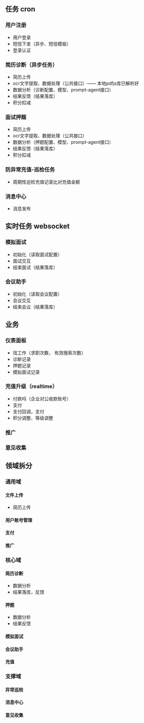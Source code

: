 ## 任务 cron
### 用户注册
- 用户登录
- 短信下发（异步、短信模板）
- 登录认证

### 简历诊断（异步任务）
- 简历上传
- ocr文字提取、数据处理（公共接口）—— 本地pdfjs库已解析好
- 数据分析（诊断配置、模型、prompt-agent接口）
- 结果反馈（结果落库）
- 积分扣减

### 面试押题
- 简历上传
- ocr文字提取、数据处理（公共接口）
- 数据分析（押题配置、模型、prompt-agent接口）
- 结果反馈（结果落库）
- 积分扣减

### 防异常充值-巡检任务
- 周期性巡检充值记录比对充值金额

### 消息中心
- 消息发布

## 实时任务 websocket
### 模拟面试
- 初始化（读取面试配置）
- 面试交互
- 结束面试（结果落库）

### 会议助手
- 初始化（读取会议配置）
- 会议交互
- 结束会议（结果落库）

## 业务
### 仪表面板
- 找工作（求职次数， 有效搜索次数）
- 诊断记录
- 押题记录
- 模拟面试记录

### 充值升级（realtime）
- 付款吗（企业对公收款账号）
- 支付
- 支付回调，支付
- 积分调整、等级调整

### 推广

### 意见收集


## 领域拆分

### 通用域
#### 文件上传
+ 简历上传

#### 用户账号管理

#### 支付

#### 推广

### 核心域
#### 简历诊断
+ 数据分析
+ 结果落库，反馈

#### 押题
+ 数据分析
+ 结果反馈

#### 模拟面试

#### 会议助手

#### 充值

### 支撑域
#### 异常巡检

#### 消息中心

#### 意见收集
